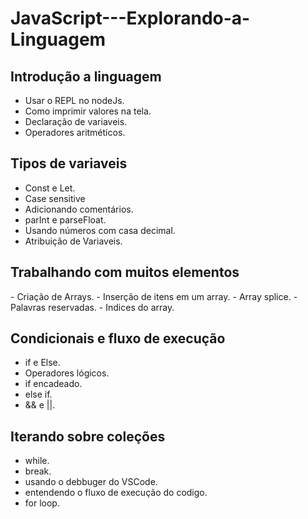 # JavaScript---Explorando-a-Linguagem

<h2> Introdução a linguagem </h2>

- Usar o REPL no nodeJs.
- Como imprimir valores na tela.
- Declaração de variaveis.
- Operadores aritméticos.

<h2> Tipos de variaveis </h2>

- Const e Let.
- Case sensitive
- Adicionando comentários.
- parInt e parseFloat.
- Usando números com casa decimal.
- Atribuição de Variaveis.

<h2> Trabalhando com muitos elementos </h2>
- Criação de Arrays.
- Inserção de itens em um array.
- Array splice.
- Palavras reservadas.
- Indices do array.

<h2> Condicionais e fluxo de execução </h2>

- if e Else.
- Operadores lógicos.
- if encadeado.
- else if. 
- && e ||.

<h2> Iterando sobre coleções </h2>

- while.
- break.
- usando o debbuger do VSCode.
- entendendo o fluxo de execução do codigo.
- for loop.

